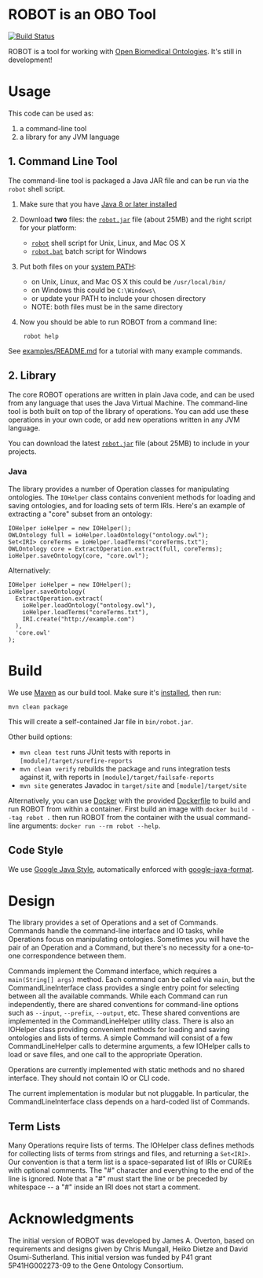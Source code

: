 # ROBOT is an OBO Tool

[![Build Status](https://travis-ci.org/ontodev/robot.svg?branch=master)](https://travis-ci.org/ontodev/robot)

ROBOT is a tool for working with [Open Biomedical Ontologies](http://obofoundry.org). It's still in development!


# Usage

This code can be used as:

1. a command-line tool
2. a library for any JVM language


## 1. Command Line Tool

The command-line tool is packaged a Java JAR file and can be run via the `robot` shell script.

1. Make sure that you have [Java 8 or later installed](https://www.java.com/en/download/installed.jsp)
2. Download **two** files: the [`robot.jar`](https://build.berkeleybop.org/job/robot/lastSuccessfulBuild/artifact/bin/robot.jar) file (about 25MB) and the right script for your platform:
    - [`robot`](https://build.berkeleybop.org/job/robot/lastSuccessfulBuild/artifact/bin/robot) shell script for Unix, Linux, and Mac OS X
    - [`robot.bat`](https://build.berkeleybop.org/job/robot/lastSuccessfulBuild/artifact/bin/robot.bat) batch script for Windows
3. Put both files on your [system PATH](https://en.wikipedia.org/wiki/PATH_(variable)):
    - on Unix, Linux, and Mac OS X this could be `/usr/local/bin/`
    - on Windows this could be `C:\Windows\`
    - or update your PATH to include your chosen directory
    - NOTE: both files must be in the same directory
4. Now you should be able to run ROBOT from a command line:

        robot help

See [examples/README.md](https://github.com/ontodev/robot/tree/master/examples/README.md) for a tutorial with many example commands.


## 2. Library

The core ROBOT operations are written in plain Java code, and can be used from any language that uses the Java Virtual Machine. The command-line tool is both built on top of the library of operations. You can add use these operations in your own code, or add new operations written in any JVM language.

You can download the latest [`robot.jar`](https://build.berkeleybop.org/job/robot/lastSuccessfulBuild/artifact/bin/robot.jar) file (about 25MB) to include in your projects.


### Java

The library provides a number of Operation classes for manipulating ontologies. The `IOHelper` class contains convenient methods for loading and saving ontologies, and for loading sets of term IRIs. Here's an example of extracting a "core" subset from an ontology:

    IOHelper ioHelper = new IOHelper();
    OWLOntology full = ioHelper.loadOntology("ontology.owl");
    Set<IRI> coreTerms = ioHelper.loadTerms("coreTerms.txt");
    OWLOntology core = ExtractOperation.extract(full, coreTerms);
    ioHelper.saveOntology(core, "core.owl");

Alternatively:

    IOHelper ioHelper = new IOHelper();
    ioHelper.saveOntology(
      ExtractOperation.extract(
        ioHelper.loadOntology("ontology.owl"),
        ioHelper.loadTerms("coreTerms.txt"),
        IRI.create("http://example.com")
      ),
      'core.owl'
    );


# Build

We use [Maven](http://maven.apache.org) as our build tool. Make sure it's [installed](http://maven.apache.org/download.cgi), then run:

    mvn clean package

This will create a self-contained Jar file in `bin/robot.jar`.

Other build options:

- `mvn clean test` runs JUnit tests with reports in `[module]/target/surefire-reports`
- `mvn clean verify` rebuilds the package and runs integration tests against it, with reports in `[module]/target/failsafe-reports`
- `mvn site` generates Javadoc in `target/site` and `[module]/target/site`

Alternatively, you can use [Docker](https://www.docker.com) with the provided [Dockerfile](Dockerfile) to build and run ROBOT from within a container. First build an image with `docker build --tag robot .` then run ROBOT from the container with the usual command-line arguments: `docker run --rm robot --help`.


## Code Style

We use [Google Java Style](https://google.github.io/styleguide/javaguide.html), automatically enforced with [google-java-format](https://github.com/google/google-java-format).


# Design

The library provides a set of Operations and a set of Commands. Commands handle the command-line interface and IO tasks, while Operations focus on manipulating ontologies. Sometimes you will have the pair of an Operation and a Command, but there's no necessity for a one-to-one correspondence between them.

Commands implement the Command interface, which requires a `main(String[] args)` method. Each command can be called via `main`, but the CommandLineInterface class provides a single entry point for selecting between all the available commands. While each Command can run independently, there are shared conventions for command-line options such as `--input`, `--prefix`, `--output`, etc. These shared conventions are implemented in the CommandLineHelper utility class. There is also an IOHelper class providing convenient methods for loading and saving ontologies and lists of terms. A simple Command will consist of a few CommandLineHelper calls to determine arguments, a few IOHelper calls to load or save files, and one call to the appropriate Operation.

Operations are currently implemented with static methods and no shared interface. They should not contain IO or CLI code.

The current implementation is modular but not pluggable. In particular, the CommandLineInterface class depends on a hard-coded list of Commands.


## Term Lists

Many Operations require lists of terms. The IOHelper class defines methods for collecting lists of terms from strings and files, and returning a `Set<IRI>`. Our convention is that a term list is a space-separated list of IRIs or CURIEs with optional comments. The "#" character and everything to the end of the line is ignored. Note that a "#" must start the line or be preceded by whitespace -- a "#" inside an IRI does not start a comment.

# Acknowledgments

The initial version of ROBOT was developed by James A. Overton, based on requirements and designs given by Chris Mungall, Heiko Dietze and David Osumi-Sutherland. This initial version was funded by P41 grant 5P41HG002273-09 to the Gene Ontology Consortium.

